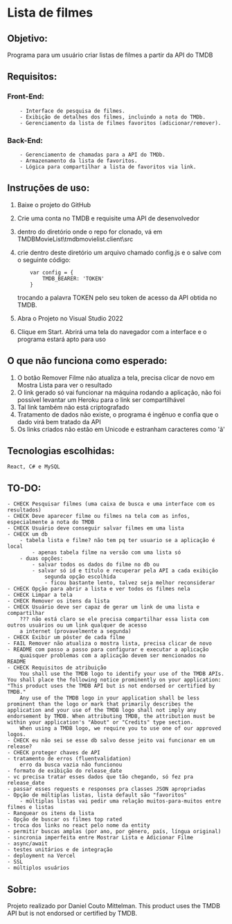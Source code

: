 # Lista de filmes

## Objetivo: 
Programa para um usuário criar listas de filmes a partir da API do TMDB

## Requisitos:
### Front-End:
        - Interface de pesquisa de filmes.
        - Exibição de detalhes dos filmes, incluindo a nota do TMDb.
        - Gerenciamento da lista de filmes favoritos (adicionar/remover).

### Back-End:
        - Gerenciamento de chamadas para a API do TMDb.
        - Armazenamento da lista de favoritos.
        - Lógica para compartilhar a lista de favoritos via link.

## Instruções de uso:
1) Baixe o projeto do GitHub
2) Crie uma conta no TMDB e requisite uma API de desenvolvedor
3) dentro do diretório onde o repo for clonado, vá em TMDBMovieList\tmdbmovielist.client\src 
4) crie dentro deste diretório um arquivo chamado config.js e o salve com o seguinte código:
	```
		var config = {
			TMDB_BEARER: 'TOKEN'
		}
	```
	trocando a palavra TOKEN pelo seu token de acesso da API obtida no TMDB.

5) Abra o Projeto no Visual Studio 2022
6) Clique em Start. Abrirá uma tela do navegador com a interface e o programa estará apto para uso

## O que não funciona como esperado:
1) O botão Remover Filme não atualiza a tela, precisa clicar de novo em Mostra Lista para ver o resultado
2) O link gerado só vai funcionar na máquina rodando a aplicação, não foi possível levantar um Heroku para o link ser compartilhável
3) Tal link também não está criptografado
4) Tratamento de dados não existe, o programa é ingênuo e confia que o dado virá bem tratado da API
5) Os links criados não estão em Unicode e estranham caracteres como 'ã'

## Tecnologias escolhidas:
	React, C# e MySQL 

## TO-DO:
	- CHECK Pesquisar filmes (uma caixa de busca e uma interface com os resultados)
	- CHECK Deve aparecer filme ou filmes na tela com as infos, especialmente a nota do TMDB
	- CHECK Usuário deve conseguir salvar filmes em uma lista	
	- CHECK um db 
		- tabela lista e filme? não tem pq ter usuario se a aplicação é local
			- apenas tabela filme na versão com uma lista só
		- duas opções: 
			- salvar todos os dados do filme no db ou 
			- salvar só id e título e recuperar pela API a cada exibição
				segunda opção escolhida
				- ficou bastante lento, talvez seja melhor reconsiderar
	- CHECK Opção para abrir a lista e ver todos os filmes nela
	- CHECK Limpar a tela
	- CHECK Remover os itens da lista
	- CHECK Usuário deve ser capaz de gerar um link de uma lista e compartilhar
		??? não está claro se ele precisa compartilhar essa lista com outros usuários ou um link qualquer de acesso
		a internet (provavelmente a segunda)
	- CHECK Exibir um pôster de cada filme
	- FAIL Remover não atualiza o mostra lista, precisa clicar de novo
	- README com passo a passo para configurar e executar a aplicação
		quaisquer problemas com a aplicação devem ser mencionados no README
	- CHECK Requisitos de atribuição
		You shall use the TMDB logo to identify your use of the TMDB APIs. You shall place the following notice prominently on your application: "This product uses the TMDB API but is not endorsed or certified by TMDB."
		Any use of the TMDB logo in your application shall be less prominent than the logo or mark that primarily describes the application and your use of the TMDB logo shall not imply any endorsement by TMDB. When attributing TMDB, the attribution must be within your application's "About" or "Credits" type section.
		When using a TMDB logo, we require you to use one of our approved logos.
	- CHECK eu não sei se esse db salvo desse jeito vai funcionar em um release?
	- CHECK proteger chaves de API
	- tratamento de erros (fluentvalidation)
		erro da busca vazia não funcionou
	- formato de exibição do release_date
	- vc precisa tratar esses dados que tão chegando, só fez pra release_date
	- passar esses requests e responses pra classes JSON apropriadas
	- Opção de múltiplas listas, lista default são "favoritos"
		- múltiplas listas vai pedir uma relação muitos-para-muitos entre filmes e listas
	- Ranquear os itens da lista 
	- Opção de buscar os filmes top rated
	- troca dos links no react pelo nome da entity
	- permitir buscas amplas (por ano, por gênero, país, língua original)
	- sincronia imperfeita entre Mostrar Lista e Adicionar Filme
	- async/await
	- testes unitários e de integração
	- deployment na Vercel
	- SSL
	- múltiplos usuários

## Sobre:
Projeto realizado por Daniel Couto Mittelman.
This product uses the TMDB API but is not endorsed or certified by TMDB.